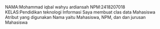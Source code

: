NAMA:Mohammad iqbal wahyu ardiansah 
NPM:2418207018
KELAS:Pendidikan teknologi Informasi 
Saya membuat clas data Mahasiswa Atribut yang digunakan Nama yaitu Mahasiswa, NPM, dan dan jurusan Mahasiswa
